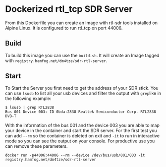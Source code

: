  
# Dockerized rtl_tcp SDR Server
From this Dockerfile you can create an Image with rtl-sdr tools installed on Alpine Linux. It is configured to run rtl_tcp on port 44006.


## Build

To build this image you can use the `build.sh`. It will create an Image tagged with `registry.hamfog.net/dm4tze/sdr-rtl-server`.

## Start

To Start the Server you first need to get the address of your SDR stick. You can use `lsusb` to list all your usb devices and filter the output with `grep`like in the following example:

    
    $ lsusb | grep RTL2838 
    Bus 001 Device 003: ID 0bda:2838 Realtek Semiconductor Corp. RTL2838 DVB-T
 
With the information of the bus 001 and the device 003 you are able to map your device in the container and start the SDR server. For the first test you can add `--rm` so the container is deleted on exit and `-it` to run in interactive mode so you can see the output on your console. For productive use you can remove these parameters.

    
    docker run -p44006:44006 --rm --device /dev/bus/usb/001/003 -it registry.hamfog.net/dm4tze/sdr-rtl-server

